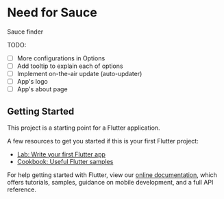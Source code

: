 # Need for Sauce

Sauce finder

TODO:

* [ ] More configurations in Options
* [ ] Add tooltip to explain each of options
* [ ] Implement on-the-air update (auto-updater)
* [ ] App's logo
* [ ] App's about page

## Getting Started

This project is a starting point for a Flutter application.

A few resources to get you started if this is your first Flutter project:

- [Lab: Write your first Flutter app](https://flutter.dev/docs/get-started/codelab)
- [Cookbook: Useful Flutter samples](https://flutter.dev/docs/cookbook)

For help getting started with Flutter, view our
[online documentation](https://flutter.dev/docs), which offers tutorials,
samples, guidance on mobile development, and a full API reference.
